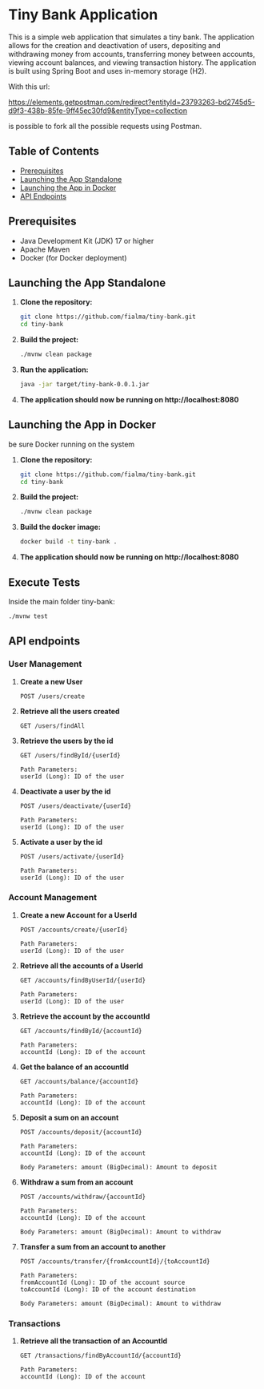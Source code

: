 # Tiny Bank Application

This is a simple web application that simulates a tiny bank. The application allows for the creation and deactivation of users, depositing and withdrawing money from accounts, transferring money between accounts, viewing account balances, and viewing transaction history. The application is built using Spring Boot and uses in-memory storage (H2).

With this url:

https://elements.getpostman.com/redirect?entityId=23793263-bd2745d5-d9f3-438b-85fe-9ff45ec30fd9&entityType=collection

is possible to fork all the possible requests using Postman.

## Table of Contents

- [Prerequisites](#prerequisites)
- [Launching the App Standalone](#launching-the-app-standalone)
- [Launching the App in Docker](#launching-the-app-in-docker)
- [API Endpoints](#api-endpoints)

## Prerequisites

- Java Development Kit (JDK) 17 or higher
- Apache Maven
- Docker (for Docker deployment)

## Launching the App Standalone

1. **Clone the repository:**
   ```bash
   git clone https://github.com/fialma/tiny-bank.git
   cd tiny-bank
   ```
2. **Build the project:**
   ```bash
   ./mvnw clean package
   ```
3. **Run the application:**
   ```bash
   java -jar target/tiny-bank-0.0.1.jar
   ```
4. **The application should now be running on http://localhost:8080**

## Launching the App in Docker
be sure Docker running on the system

1. **Clone the repository:**
   ```bash
   git clone https://github.com/fialma/tiny-bank.git
   cd tiny-bank
   ```
2. **Build the project:**
   ```bash
   ./mvnw clean package
   ```
3. **Build the docker image:**
   ```bash
   docker build -t tiny-bank . 
   ```
4. **The application should now be running on http://localhost:8080**

## Execute Tests
Inside the main folder tiny-bank:
   ```bash
   ./mvnw test
   ```
   
## API endpoints
### User Management
1. **Create a new User**
   ```http 
   POST /users/create
   ```
2. **Retrieve all the users created**
   ```http 
   GET /users/findAll
   ```
3. **Retrieve the users by the id**
   ```http 
   GET /users/findById/{userId}
   
   Path Parameters:
   userId (Long): ID of the user
   ```
4. **Deactivate a user by the id**
   ```http 
   POST /users/deactivate/{userId}
   
   Path Parameters:
   userId (Long): ID of the user
   ```
5. **Activate a user by the id**
   ```http 
   POST /users/activate/{userId}
   
   Path Parameters:
   userId (Long): ID of the user
   ```
### Account Management
1. **Create a new Account for a UserId**
   ```http 
   POST /accounts/create/{userId}
   
   Path Parameters:
   userId (Long): ID of the user
   ```
2. **Retrieve all the accounts of a UserId**
   ```http 
   GET /accounts/findByUserId/{userId}
   
   Path Parameters:
   userId (Long): ID of the user
   ```
3. **Retrieve the account by the accountId**
   ```http 
   GET /accounts/findById/{accountId}
   
   Path Parameters:
   accountId (Long): ID of the account
   ```
4. **Get the balance of an accountId**
   ```http 
   GET /accounts/balance/{accountId}
   
   Path Parameters:
   accountId (Long): ID of the account
   ```
5. **Deposit a sum on an account**
   ```http 
   POST /accounts/deposit/{accountId}
   
   Path Parameters:
   accountId (Long): ID of the account
   
   Body Parameters: amount (BigDecimal): Amount to deposit
   ```
6. **Withdraw a sum from an account**
   ```http 
   POST /accounts/withdraw/{accountId}
   
   Path Parameters:
   accountId (Long): ID of the account
   
   Body Parameters: amount (BigDecimal): Amount to withdraw
   ```

7. **Transfer a sum from an account to another**
   ```http 
   POST /accounts/transfer/{fromAccountId}/{toAccountId}
   
   Path Parameters:
   fromAccountId (Long): ID of the account source 
   toAccountId (Long): ID of the account destination 
   
   Body Parameters: amount (BigDecimal): Amount to withdraw
   ```
### Transactions
1. **Retrieve all the transaction of an AccountId**
   ```http 
   GET /transactions/findByAccountId/{accountId}
   
   Path Parameters:
   accountId (Long): ID of the account
   ```
